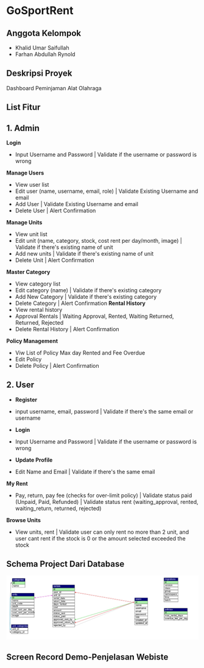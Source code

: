 # GoSportRent

## Anggota Kelompok

- Khalid Umar Saifullah
- Farhan Abdullah Rynold

## Deskripsi Proyek

Dashboard Peminjaman Alat Olahraga 

## List Fitur

## 1. Admin

**Login**
- Input Username and Password | Validate if the username or password is wrong

**Manage Users**
  - View user list
  - Edit user (name, username, email, role) | Validate Existing Username and email
  - Add User | Validate Existing Username and email
  - Delete User | Alert Confirmation

**Manage Units**
  - View unit list
  - Edit unit (name, category, stock, cost rent per day/month, image) | Validate if there's existing name of unit
  - Add new units | Validate if there's existing name of unit
  - Delete Unit | Alert Confirmation

**Master Category**
  - View category list
  - Edit category (name) | Validate if there's existing category
  - Add New Category | Validate if there's existing category
  - Delete Category | Alert Confirmation
**Rental History**
  - View rental history
  - Approval Rentals | Waiting Approval, Rented, Waiting Returned, Returned, Rejected
  - Delete Rental History | Alert Confirmation

**Policy Management**
- Viw List of Policy Max day Rented and Fee Overdue
- Edit Policy
- Delete Policy | Alert Confirmation

## 2. User

- **Register**
- input username, email, password | Validate if there's the same email or username
  
- **Login**
- Input Username and Password | Validate if the username or password is wrong
  
- **Update Profile**
- Edit Name and Email | Validate if there's the same email 

**My Rent**
  - Pay, return, pay fee (checks for over-limit policy) | Validate status paid (Unpaid, Paid, Refunded) | Validate status rent (waiting_approval, rented, waiting_return, returned, rejected)

**Browse Units**
  - View units, rent | Validate user can only rent no more than 2 unit, and user cant rent if the stock is 0 or the amount selected exceeded the stock

## Schema Project Dari Database

![Schemas Database](https://github.com/JstGrizz/GoSportRent/blob/main/public/Assets/gosportrent.jpg?raw=true)


## Screen Record Demo-Penjelasan Webiste

